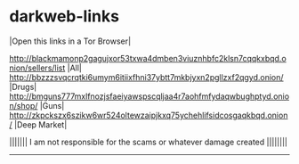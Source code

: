 # darkweb-links

|Open this links in a Tor Browser|

http://blackmamonp2gagujxor53txwa4dmben3viuznhbfc2klsn7cqqkxbqd.onion/sellers/list   |All|
http://bbzzzsvqcrqtki6umym6itiixfhni37ybtt7mkbjyxn2pgllzxf2qgyd.onion/    |Drugs|
http://bmguns777mxlfnozjsfaeiyawspscqljaa4r7aohfmfydaqwbughptyd.onion/shop/   |Guns|
http://zkpckszx6szikw6wr524oltewzaipjkxq75ychehlifsidcosgaqkbqd.onion/   |Deep Market|

||||||| I am not responsible for the scams or whatever damage created ||||||||
______________________________________________________________________________
